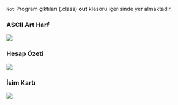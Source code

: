 ```Not``` Program çıktıları (.class) **out** klasörü içerisinde yer almaktadır.

### ASCII Art Harf
![](media/AsciiArtHarf.png)

### Hesap Özeti
![](media/HesapOzeti.png)

### İsim Kartı
![](media/IsimKarti.png)